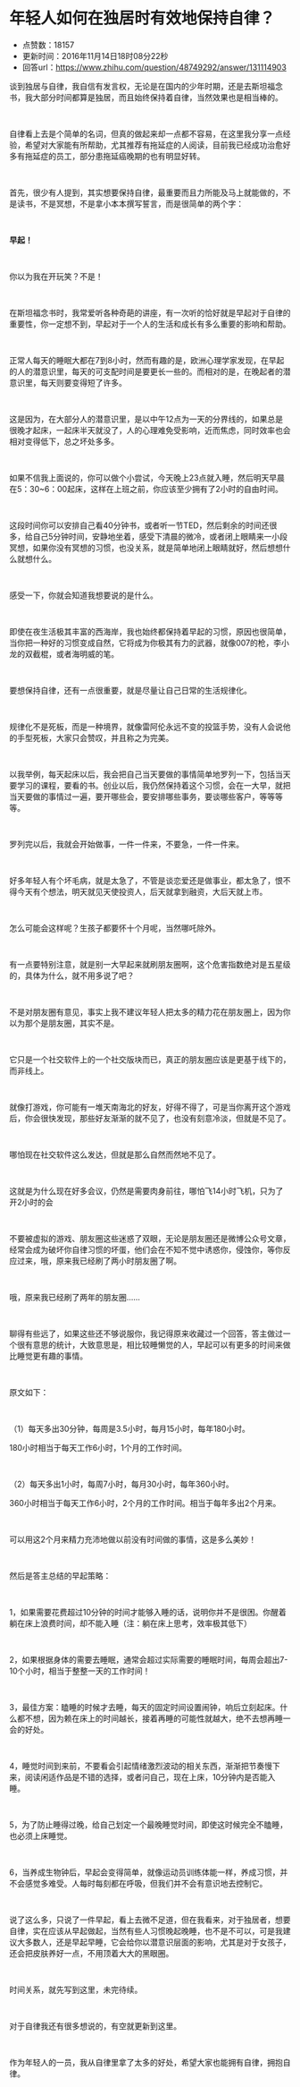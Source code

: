 # 年轻人如何在独居时有效地保持自律？
- 点赞数：18157
- 更新时间：2016年11月14日18时08分22秒
- 回答url：https://www.zhihu.com/question/48749292/answer/131114903
<body>
 <p data-pid="PXVC-eyW">谈到独居与自律，我自信有发言权，无论是在国内的少年时期，还是去斯坦福念书，我大部分时间都算是独居，而且始终保持着自律，当然效果也是相当棒的。</p>
 <br>
 <p data-pid="A-aCFxlf">自律看上去是个简单的名词，但真的做起来却一点都不容易，在这里我分享一点经验，希望对大家能有所帮助，尤其推荐有拖延症的人阅读，目前我已经成功治愈好多有拖延症的员工，部分患拖延癌晚期的也有明显好转。</p>
 <br>
 <p data-pid="704t0Kse">首先，很少有人提到，其实想要保持自律，最重要而且力所能及马上就能做的，不是读书，不是冥想，不是拿小本本撰写誓言，而是很简单的两个字：</p>
 <br>
 <p data-pid="aya-vX8c"><b>早起！</b></p>
 <br>
 <p data-pid="tvAQfKft">你以为我在开玩笑？不是！</p>
 <br>
 <p data-pid="3ZtwllsF">在斯坦福念书时，我常爱听各种奇葩的讲座，有一次听的恰好就是早起对于自律的重要性，你一定想不到，早起对于一个人的生活和成长有多么重要的影响和帮助。</p>
 <br>
 <p data-pid="Ky_dghNN">正常人每天的睡眠大都在7到8小时，然而有趣的是，欧洲心理学家发现，在早起的人的潜意识里，每天的可支配时间是要更长一些的。而相对的是，在晚起者的潜意识里，每天则要变得短了许多。</p>
 <br>
 <p data-pid="Z1N4Gmze">这是因为，在大部分人的潜意识里，是以中午12点为一天的分界线的，如果总是很晚才起床，一起床半天就没了，人的心理难免受影响，近而焦虑，同时效率也会相对变得低下，总之坏处多多。</p>
 <br>
 <p data-pid="uzAuSYnQ">如果不信我上面说的，你可以做个小尝试，今天晚上23点就入睡，然后明天早晨在5：30~6：00起床，这样在上班之前，你应该至少拥有了2小时的自由时间。</p>
 <br>
 <p data-pid="GOyXpZX7">这段时间你可以安排自己看40分钟书，或者听一节TED，然后剩余的时间还很多，给自己5分钟时间，安静地坐着，感受下清晨的微冷，或者闭上眼睛来一小段冥想，如果你没有冥想的习惯，也没关系，就是简单地闭上眼睛就好，然后想想什么就想什么。</p>
 <br>
 <p data-pid="Fy54vRmR">感受一下，你就会知道我想要说的是什么。</p>
 <br>
 <p data-pid="w3m2vlLs">即使在夜生活极其丰富的西海岸，我也始终都保持着早起的习惯，原因也很简单，当你把一种好的习惯变成自然，它将成为你极其有力的武器，就像007的枪，李小龙的双截棍，或者海明威的笔。</p>
 <br>
 <p data-pid="wriV9-px">要想保持自律，还有一点很重要，就是尽量让自己日常的生活规律化。</p>
 <br>
 <p data-pid="2U1RCdEJ">规律化不是死板，而是一种境界，就像雷阿伦永远不变的投篮手势，没有人会说他的手型死板，大家只会赞叹，并且称之为完美。</p>
 <br>
 <p data-pid="JpvE22JR">以我举例，每天起床以后，我会把自己当天要做的事情简单地罗列一下，包括当天要学习的课程，要看的书。创业以后，我仍然保持着这个习惯，会在一大早，就把当天要做的事情过一遍，要开哪些会，要安排哪些事务，要谈哪些客户，等等等等。</p>
 <br>
 <p data-pid="5Umle5Wo">罗列完以后，我就会开始做事，一件一件来，不要急，一件一件来。</p>
 <br>
 <p data-pid="McqoOWfy">好多年轻人有个坏毛病，就是太急了，不管是谈恋爱还是做事业，都太急了，恨不得今天有个想法，明天就见天使投资人，后天就拿到融资，大后天就上市。</p>
 <br>
 <p data-pid="sX-pDS84">怎么可能会这样呢？生孩子都要怀十个月呢，当然哪吒除外。</p>
 <br>
 <p data-pid="X3EnEbua">有一点要特别注意，就是别一大早起来就刷朋友圈啊，这个危害指数绝对是五星级的，具体为什么，就不用多说了吧？</p>
 <br>
 <p data-pid="d2PhL3jX">不是对朋友圈有意见，事实上我不建议年轻人把太多的精力花在朋友圈上，因为你以为那个是朋友圈，其实不是。</p>
 <br>
 <p data-pid="NWtxQt5A">它只是一个社交软件上的一个社交版块而已，真正的朋友圈应该是更基于线下的，而非线上。</p>
 <br>
 <p data-pid="90MLgxmQ">就像打游戏，你可能有一堆天南海北的好友，好得不得了，可是当你离开这个游戏后，你会很快发现，那些好友渐渐的就不见了，也没有刻意冷淡，但就是不见了。</p>
 <br>
 <p data-pid="Ji3EljcK">哪怕现在社交软件这么发达，但就是那么自然而然地不见了。</p>
 <br>
 <p data-pid="iMFYHP4A">这就是为什么现在好多会议，仍然是需要肉身前往，哪怕飞14小时飞机，只为了开2小时的会</p>
 <br>
 <p data-pid="Ri5a7msC">不要被虚拟的游戏、朋友圈这些迷惑了双眼，无论是朋友圈还是微博公众号文章，经常会成为破坏你自律习惯的坏蛋，他们会在不知不觉中诱惑你，侵蚀你，等你反应过来，哦，原来我已经刷了两小时朋友圈了啊。</p>
 <br>
 <p data-pid="M8qxh07c">哦，原来我已经刷了两年的朋友圈……</p>
 <br>
 <p data-pid="8pG11byS">聊得有些远了，如果这些还不够说服你，我记得原来收藏过一个回答，答主做过一个很有意思的统计，大致意思是，相比较睡懒觉的人，早起可以有更多的时间来做比睡觉更有趣的事情。</p>
 <br>
 <p data-pid="13-clGHB">原文如下：</p>
 <br>
 <p data-pid="w4k8T41Z">（1）每天多出30分钟，每周是3.5小时，每月15小时，每年180小时。</p>
 <p data-pid="5BAb2Uq_">180小时相当于每天工作6小时，1个月的工作时间。</p>
 <br>
 <p data-pid="2ymj7nON">（2）每天多出1小时，每周7小时，每月30小时，每年360小时。</p>
 <p data-pid="aWBPeTto">360小时相当于每天工作6小时，2个月的工作时间。相当于每年多出2个月来。</p>
 <br>
 <p data-pid="7aAu-dMJ">可以用这2个月来精力充沛地做以前没有时间做的事情，这是多么美妙！</p>
 <br>
 <p data-pid="BIhsAirr">然后是答主总结的早起策略：</p>
 <br>
 <p data-pid="x56OOCO2">1，如果需要花费超过10分钟的时间才能够入睡的话，说明你并不是很困。你醒着躺在床上浪费时间，却不能入睡（注：躺在床上思考，效率极其低下）</p>
 <br>
 <p data-pid="dNJg24ZX">2，如果根据身体的需要去睡眠，通常会超过实际需要的睡眠时间，每周会超出7-10个小时，相当于整整一天的工作时间！</p>
 <br>
 <p data-pid="PSj0xFZB">3，最佳方案：瞌睡的时候才去睡，每天的固定时间设置闹钟，响后立刻起床。什么都不想，因为赖在床上的时间越长，接着再睡的可能性就越大，绝不去想再睡一会的好处。</p>
 <br>
 <p data-pid="dEP-YWum">4，睡觉时间到来前，不要看会引起情绪激烈波动的相关东西，渐渐把节奏慢下来，阅读闲适作品是不错的选择，或者问自己，现在上床，10分钟内是否能入睡。</p>
 <br>
 <p data-pid="FKaano6v">5，为了防止睡得过晚，给自己划定一个最晚睡觉时间，即使这时候完全不瞌睡，也必须上床睡觉。</p>
 <br>
 <p data-pid="NQoT_Sk3">6，当养成生物钟后，早起会变得简单，就像运动员训练体能一样，养成习惯，并不会感觉多难受。人每时每刻都在呼吸，但我们并不会有意识地去控制它。</p>
 <br>
 <p data-pid="etfIz842">说了这么多，只说了一件早起，看上去微不足道，但在我看来，对于独居者，想要自律，实在应该从早起做起，当然有些人习惯晚起晚睡，也不是不可以，可是我建议大多数人，还是早起早睡，它会给你以潜意识层面的影响，尤其是对于女孩子，还会把皮肤养好一点，不用顶着大大的黑眼圈。</p>
 <br>
 <p data-pid="aXHeevTa">时间关系，就先写到这里，未完待续。</p>
 <br>
 <p data-pid="n2vCz-Mc">对于自律我还有很多想说的，有空就更新到这里。</p>
 <br>
 <p data-pid="B8pdz_MC">作为年轻人的一员，我从自律里拿了太多的好处，希望大家也能拥有自律，拥抱自律。</p>
</body>